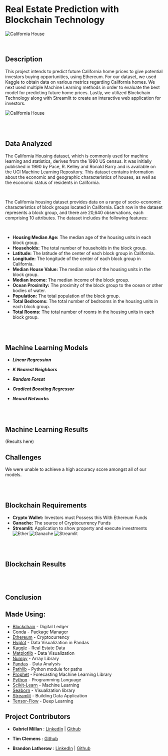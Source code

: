 # **Real Estate Prediction with Blockchain Technology**

![California House](Images/california_beach.jpeg) 

<br />

## Description

This project intends to predict future California home prices to give potential investors buying opportunities, using Ethereum. For our dataset, we used Kaggle to obtain data on various metrics regarding California homes. We next used multiple Machine Learning methods in order to evaluate the best model for predicting future home prices.  Lastly, we utilized Blockchain Technology along with Streamlit to create an interactive web application for investors.

![California House](Images/california_map.png)

<br />
<br />

## Data Analyzed

The California Housing dataset, which is commonly used for machine learning and statistics, derives from the 1990 US census. It was initially published in 1990 by Pace, R. Kelley and Ronald Barry and is available on the UCI Machine Learning Repository. This dataset contains information about the economic and geographic characteristics of houses, as well as the economic status of residents in California.

<br />

The California housing dataset provides data on a range of socio-economic characteristics of block groups located in California. Each row in the dataset represents a block group, and there are 20,640 observations, each comprising 10 attributes. The dataset includes the following features:

<br />

- **Housing Median Age:** The median age of the housing units in each block group.
- **Households:** The total number of households in the block group.
- **Latitude:** The latitude of the center of each block group in California.
- **Longitude:** The longitude of the center of each block group in California.
- **Median House Value:** The median value of the housing units in the block group.
- **Median Income:** The median income of the block group.
- **Ocean Proximity:** The proximity of the block group to the ocean or other bodies of water.
- **Population:** The total population of the block group.
- **Total Bedrooms:** The total number of bedrooms in the housing units in each block group.
- **Total Rooms:** The total number of rooms in the housing units in each block group.


<br />
<br />



## **Machine Learning Models**

* ***Linear Regression***


* ***K Nearest Neighbors*** 


* ***Random Forest***

* ***Gradient Boosting Regressor***


* ***Neural Networks***

<br />
<br />

## Machine Learning Results
(Results here)

## Challenges

We were unable to achieve a high accuracy score amongst all of our models. 

<br />
<br />

## **Blockchain Requirements**

- **Crypto Wallet:** Investors must Possess this With Ethereum Funds
- **Ganache:** The source of Cryptocurrency Funds
- **Streamlit:** Application to show property and execute investments
![Ether](Images/real_ether.png)
![Ganache](Images/ganache.png)
![Streamlit](Images/streamlit.png)

<br />
<br />

## Blockchain Results

<br />
<br />

## Conclusion



## Made Using:
* [Blockchain](https://www.blockchain.com/) - Digital Ledger
* [Conda](https://docs.conda.io/en/latest/) - Package Manager
* [Ethereum](https://ethereum.org/en/) - Cryptocurrency
* [Hvplot](https://hvplot.holoviz.org/) - Data Visualization in Pandas
* [Kaggle](https://www.kaggle.com/) - Real Estate Data
* [Matplotlib](https://hvplot.holoviz.org/) - Data Visualization
* [Numpy](https://numpy.org/) - Array Library
* [Pandas](https://pandas.pydata.org/) - Data Analysis
* [Pathlib](https://plotly.com/python/) - Python module for paths
* [Prophet](https://facebook.github.io/prophet/) - Forecasting Machine Learning Library
* [Python](https://docs.python.org/3/library/) - Programming Language
* [Scikit-Learn](https://scikit-learn.org/stable/) - Machine Learning
* [Seaborn](https://seaborn.pydata.org/)  - Visualization library
* [Streamlit](https://streamlit.io/) - Building Data Application
* [Tensor-Flow](https://www.tensorflow.org/) - Deep Learning

## Project Contributors

* **Gabriel Millan** : [LinkedIn](https://www.linkedin.com/in/millangabriel/) | [Github](https://github.com/gjmillan)

* **Tim Clemens** : [Github](https://github.com/AmericanHacker)

* **Brandon Latherow** : [LinkedIn](https://www.linkedin.com/in/brandon-latherow-4703a9214/) | [Github](https://github.com/brandonlatherow)
